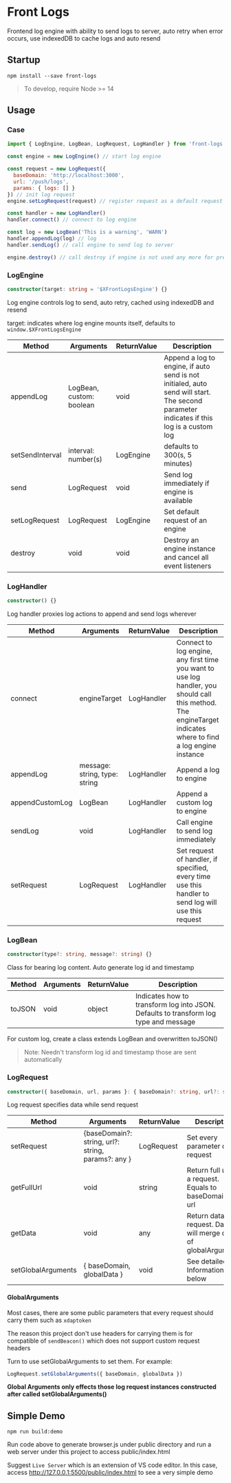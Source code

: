 # Front Logs

Frontend log engine with ability to send logs to server, auto retry when error occurs, use indexedDB to cache logs and auto resend

## Startup

`npm install --save front-logs`

> To develop, require Node >= 14

## Usage

### Case

```javascript
import { LogEngine, LogBean, LogRequest, LogHandler } from 'front-logs'

const engine = new LogEngine() // start log engine

const request = new LogRequest({
  baseDomain: 'http://localhost:3000',
  url: '/push/logs',
  params: { logs: [] }
}) // init log request
engine.setLogRequest(request) // register request as a default request of engine

const handler = new LogHandler()
handler.connect() // connect to log engine

const log = new LogBean('This is a warning', 'WARN')
handler.appendLog(log) // log
handler.sendLog() // call engine to send log to server

engine.destroy() // call destroy if engine is not used any more for preventing memory leaks
```

### LogEngine

```typescript
constructor(target: string = '$XFrontLogsEngine') {}
```

Log engine controls log to send, auto retry, cached using indexedDB and resend

target: indicates where log engine mounts itself, defaults to `window.$XFrontLogsEngine`

| Method | Arguments | ReturnValue | Description |
| --- | --- | --- | --- |
| appendLog | LogBean, custom: boolean | void | Append a log to engine, if auto send is not initialed, auto send will start. The second parameter indicates if this log is a custom log |
| setSendInterval | interval: number(s) | LogEngine | defaults to 300(s, 5 minutes) |
| send | LogRequest | void | Send log immediately if engine is available |
| setLogRequest | LogRequest | LogEngine | Set default request of an engine |
| destroy | void | void | Destroy an engine instance and cancel all event listeners |

### LogHandler

```typescript
constructor() {}
```

Log handler proxies log actions to append and send logs wherever

| Method | Arguments | ReturnValue | Description |
| --- | --- | --- | --- |
| connect | engineTarget | LogHandler | Connect to log engine, any first time you want to use log handler, you should call this method. The engineTarget indicates where to find a log engine instance |
| appendLog | message: string, type: string | LogHandler | Append a log to engine |
| appendCustomLog | LogBean | LogHandler | Append a custom log to engine |
| sendLog | void | LogHandler | Call engine to send log immediately |
| setRequest | LogRequest | LogHandler | Set request of handler, if specified, every time use this handler to send log will use this request |

### LogBean

```typescript
constructor(type?: string, message?: string) {}
```

Class for bearing log content. Auto generate log id and timestamp

| Method | Arguments | ReturnValue | Description |
| --- | --- | --- | --- |
| toJSON | void | object | Indicates how to transform log into JSON. Defaults to transform log type and message |

For custom log, create a class extends LogBean and overwritten toJSON()

> Note: Needn't transform log id and timestamp those are sent automatically

### LogRequest

```typescript
constructor({ baseDomain, url, params }: { baseDomain?: string, url?: string, params?: any }) {}
```

Log request specifies data while send request

| Method | Arguments | ReturnValue | Description |
| --- | --- | --- | --- |
| setRequest | {baseDomain?: string, url?: string, params?: any } | LogRequest | Set every parameter of request |
| getFullUrl | void | string | Return full url of a request. Equals to baseDomain + url |
| getData | void | any | Return data of request. Data will merge data of globalArguments |
| setGlobalArguments | { baseDomain, globalData } | void | See detailed Information below |

#### GlobalArguments

Most cases, there are some public parameters that every request should carry them such as `xdaptoken`

The reason this project don't use headers for carrying them is for compatible of `sendBeacon()` which does not support custom request headers

Turn to use setGlobalArguments to set them. For example:

```javascript
LogRequest.setGlobalArguments({ baseDomain, globalData })
```

**Global Arguments only effects those log request instances constructed after called setGlobalArguments()**

## Simple Demo

```shell
npm run build:demo
```

Run code above to generate browser.js under public directory and run a web server under this project to access public/index.html

Suggest `Live Server` which is an extension of VS code editor. In this case, access http://127.0.0.1:5500/public/index.html to see a very simple demo
